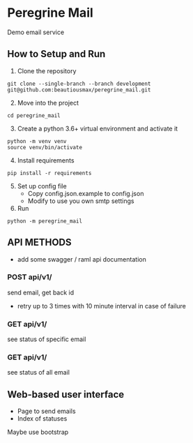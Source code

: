 # Peregrine Mail

Demo email service

## How to Setup and Run
1. Clone the repository
```
git clone --single-branch --branch development git@github.com:beautiousmax/peregrine_mail.git
```
2. Move into the project
```
cd peregrine_mail
```
3. Create a python 3.6+ virtual environment and activate it
```
python -m venv venv
source venv/bin/activate
```
4. Install requirements
```
pip install -r requirements
```
5. Set up config file
    - Copy config.json.example to config.json
    - Modify to use you own smtp settings 
6. Run
```
python -m peregrine_mail
```

## API METHODS
- add some swagger / raml api documentation
### POST api/v1/
send email, get back id
- retry up to 3 times with 10 minute interval in case of failure

### GET api/v1/<id> 
see status of specific email

### GET api/v1/
see status of all email



## Web-based user interface

- Page to send emails
- Index of statuses

Maybe use bootstrap


